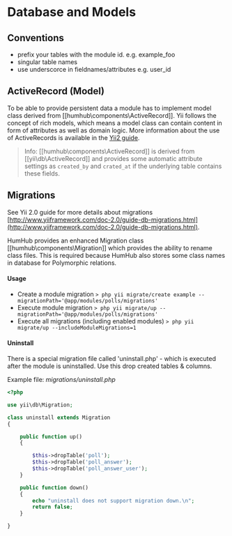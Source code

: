 Database and Models
====================

## Conventions

- prefix your tables with the module id. e.g. example_foo
- singular table names
- use underscorce in fieldnames/attributes e.g. user_id

## ActiveRecord (Model)

To be able to provide persistent data a module has to implement model class derived from [[humhub\components\ActiveRecord]].
Yii follows the concept of rich models, which means a model class can contain content in form of attributes as well as domain logic.
More information about the use of ActiveRecords is available in the [Yii2 guide](http://www.yiiframework.com/doc-2.0/guide-db-active-record.html).

> Info: [[humhub\components\ActiveRecord]] is derived from [[yii\db\ActiveRecord]] and provides some automatic attribute settings as `created_by` and `crated_at` if the underlying table contains these fields.

## Migrations

See Yii 2.0 guide for more details about migrations [http://www.yiiframework.com/doc-2.0/guide-db-migrations.html](http://www.yiiframework.com/doc-2.0/guide-db-migrations.html).

HumHub provides an enhanced Migration class [[humhub\components\Migration]] which provides the ability to rename class files. This is required because HumHub also stores some class names in database for Polymorphic relations.

#### Usage

- Create a module migration
	`> php yii migrate/create example --migrationPath='@app/modules/polls/migrations'`
- Execute module migration
	`> php yii migrate/up --migrationPath='@app/modules/polls/migrations'`
- Execute all migrations (including enabled modules)
	`> php yii migrate/up --includeModuleMigrations=1`

#### Uninstall

There is a special migration file called 'uninstall.php' - which is executed after the module is uninstalled.
Use this drop created tables & columns.

Example file: *migrations/uninstall.php*

```php
<?php

use yii\db\Migration;

class uninstall extends Migration
{

    public function up()
    {

        $this->dropTable('poll');
        $this->dropTable('poll_answer');
        $this->dropTable('poll_answer_user');
    }

    public function down()
    {
        echo "uninstall does not support migration down.\n";
        return false;
    }

}
```